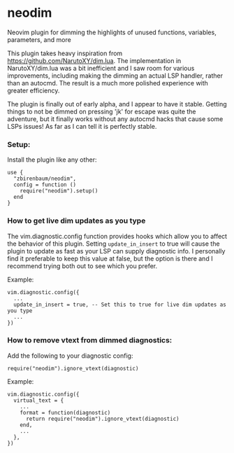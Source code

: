 # neodim
Neovim plugin for dimming the highlights of unused functions, variables, parameters, and more

This plugin takes heavy inspiration from https://github.com/NarutoXY/dim.lua. The implementation in NarutoXY/dim.lua was a bit inefficient and I saw room for various improvements, including making the dimming an actual LSP handler, rather than an autocmd. The result is a much more polished experience with greater efficiency.

The plugin is finally out of early alpha, and I appear to have it stable. Getting things to not be dimmed on pressing 'jk' for escape was quite the adventure, but it finally works without any autocmd hacks that cause some LSPs issues! As far as I can tell it is perfectly stable.

### Setup:

Install the plugin like any other:

```
use {
  "zbirenbaum/neodim",
  config = function ()
    require("neodim").setup()
  end
}
```

### How to get live dim updates as you type

The vim.diagnostic.config function provides hooks which allow you to affect the behavior of this plugin. Setting `update_in_insert` to true will cause the plugin to update as fast as your LSP can supply diagnostic info. I personally find it preferable to keep this value at false, but the option is there and I recommend trying both out to see which you prefer.

Example:
```
vim.diagnostic.config({
  ...
  update_in_insert = true, -- Set this to true for live dim updates as you type
  ...
})
```

### How to remove vtext from dimmed diagnostics: 

Add the following to your diagnostic config:

`require("neodim").ignore_vtext(diagnostic)`

Example:

```
vim.diagnostic.config({
  virtual_text = {
    ...
    format = function(diagnostic)
      return require("neodim").ignore_vtext(diagnostic)
    end,
    ...
  },
})
```
